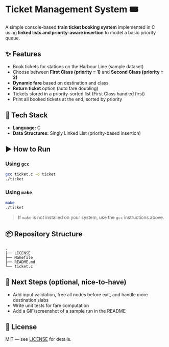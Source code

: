 # Ticket Management System 🎟️

A simple console-based **train ticket booking system** implemented in C using **linked lists and priority-aware insertion** to model a basic priority queue.

## ✨ Features
- Book tickets for stations on the Harbour Line (sample dataset)
- Choose between **First Class (priority = 1)** and **Second Class (priority = 2)**
- **Dynamic fare** based on destination and class
- **Return ticket** option (auto fare doubling)
- Tickets stored in a priority-sorted list (First Class handled first)
- Print all booked tickets at the end, sorted by priority

## 🧰 Tech Stack
- **Language:** C
- **Data Structures:** Singly Linked List (priority-based insertion)

## ▶️ How to Run

### Using `gcc`
```bash
gcc ticket.c -o ticket
./ticket
```

### Using `make`
```bash
make
./ticket
```

> If `make` is not installed on your system, use the `gcc` instructions above.

## 📦 Repository Structure
```
.
├── LICENSE
├── Makefile
├── README.md
└── ticket.c
```

## 🚀 Next Steps (optional, nice-to-have)
- Add input validation, free all nodes before exit, and handle more destination slabs
- Write unit tests for fare computation
- Add a GIF/screenshot of a sample run in the README

## 📝 License
MIT — see [LICENSE](./LICENSE) for details.
